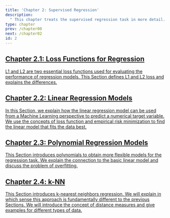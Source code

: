 ```yaml
---
title: 'Chapter 2: Supervised Regression'
description:
  " This chapter treats the supervised regression task in more detail. We will see different loss functions for regression, how a linear regression model can be used from a Machine Learning perspective, how to extend it with polynomials for greater flexibility and finally a fundamentally different approach - k-NN regression."
type: chapter
prev: /chapter00
next: /chapter02
id: 2
---
```



<section class="c72e2d57">
  <h2 class="_5e0ebe7a">
  <a class="_46224d00 _7e2d93b5" href="/chapter02-01-regression-lossfunctions">Chapter 2.1: Loss Functions for Regression</a>

  </h2>
  <p class="de526628">
  <a class="_46224d00 _7e2d93b5" href="/chapter02-01-regression-lossfunctions"> L1 and L2 are two essential loss functions used for evaluating the performance of regression models. This Section defines L1 and L2 loss and explains the differences.</a>
  </p>
</section>





<section class="c72e2d57">
  <h2 class="_5e0ebe7a">
  <a class="_46224d00 _7e2d93b5" href="/chapter02-02-regression-linearregmodels">Chapter 2.2: Linear Regression Models</a>

  </h2>
  <p class="de526628">
  <a class="_46224d00 _7e2d93b5" href="/chapter02-02-regression-linearregmodels"> In this Section, we explain how the linear regression model can be used from a Machine Learning perspective to predict a numerical target variable. We use the concepts of loss function and empirical risk minimization to find the linear model that fits the data best.</a>
  </p>
</section>





<section class="c72e2d57">
  <h2 class="_5e0ebe7a">
  <a class="_46224d00 _7e2d93b5" href="/chapter02-03-regression-polynomialregmodels">Chapter 2.3: Polynomial Regression Models</a>

  </h2>
  <p class="de526628">
  <a class="_46224d00 _7e2d93b5" href="/chapter02-03-regression-polynomialregmodels"> This Section introduces polynomials to obtain more flexible models for the regression task. We explain the connection to the basic linear model and discuss the problem of overfitting.</a>
  </p>
</section>





<section class="c72e2d57">
  <h2 class="_5e0ebe7a">
  <a class="_46224d00 _7e2d93b5" href="/chapter02-04-regression-knn">Chapter 2.4: k-NN</a>

  </h2>
  <p class="de526628">
  <a class="_46224d00 _7e2d93b5" href="/chapter02-04-regression-knn"> This Section introduces k-nearest neighbors regression. We will explain in which sense this approach is fundamentally different to the previous Sections. We will introduce the concept of distance measures and give examples for different types of data.</a>
  </p>
</section>





